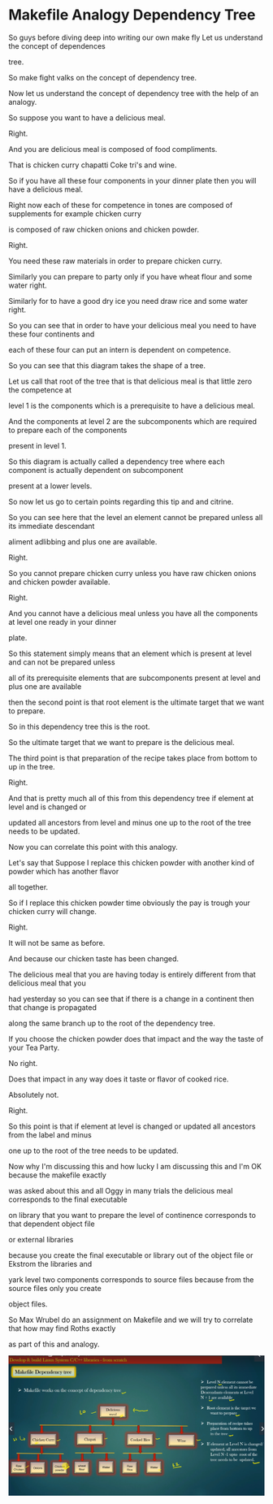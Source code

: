 # Makefile Analogy Dependency Tree 


So guys before diving deep into writing our own make fly Let us understand the concept of dependences

tree.

So make fight valks on the concept of dependency tree.

Now let us understand the concept of dependency tree with the help of an analogy.

So suppose you want to have a delicious meal.

Right.

And you are delicious meal is composed of food compliments.

That is chicken curry chapatti Coke tri's and wine.

So if you have all these four components in your dinner plate then you will have a delicious meal.

Right now each of these for competence in tones are composed of supplements for example chicken curry

is composed of raw chicken onions and chicken powder.

Right.

You need these raw materials in order to prepare chicken curry.

Similarly you can prepare to party only if you have wheat flour and some water right.

Similarly for to have a good dry ice you need draw rice and some water right.

So you can see that in order to have your delicious meal you need to have these four continents and

each of these four can put an intern is dependent on competence.

So you can see that this diagram takes the shape of a tree.

Let us call that root of the tree that is that delicious meal is that little zero the competence at

level 1 is the components which is a prerequisite to have a delicious meal.

And the components at level 2 are the subcomponents which are required to prepare each of the components

present in level 1.

So this diagram is actually called a dependency tree where each component is actually dependent on subcomponent

present at a lower levels.

So now let us go to certain points regarding this tip and and citrine.

So you can see here that the level an element cannot be prepared unless all its immediate descendant

aliment adlibbing and plus one are available.

Right.

So you cannot prepare chicken curry unless you have raw chicken onions and chicken powder available.

Right.

And you cannot have a delicious meal unless you have all the components at level one ready in your dinner

plate.

So this statement simply means that an element which is present at level and can not be prepared unless

all of its prerequisite elements that are subcomponents present at level and plus one are available

then the second point is that root element is the ultimate target that we want to prepare.

So in this dependency tree this is the root.

So the ultimate target that we want to prepare is the delicious meal.

The third point is that preparation of the recipe takes place from bottom to up in the tree.

Right.

And that is pretty much all of this from this dependency tree if element at level and is changed or

updated all ancestors from level and minus one up to the root of the tree needs to be updated.

Now you can correlate this point with this analogy.

Let's say that Suppose I replace this chicken powder with another kind of powder which has another flavor

all together.

So if I replace this chicken powder time obviously the pay is trough your chicken curry will change.

Right.

It will not be same as before.

And because our chicken taste has been changed.

The delicious meal that you are having today is entirely different from that delicious meal that you

had yesterday so you can see that if there is a change in a continent then that change is propagated

along the same branch up to the root of the dependency tree.

If you choose the chicken powder does that impact and the way the taste of your Tea Party.

No right.

Does that impact in any way does it taste or flavor of cooked rice.

Absolutely not.

Right.

So this point is that if element at level is changed or updated all ancestors from the label and minus

one up to the root of the tree needs to be updated.

Now why I'm discussing this and how lucky I am discussing this and I'm OK because the makefile exactly

was asked about this and all Oggy in many trials the delicious meal corresponds to the final executable

on library that you want to prepare the level of continence corresponds to that dependent object file

or external libraries

because you create the final executable or library out of the object file or Ekstrom the libraries and

yark level two components corresponds to source files because from the source files only you create

object files.

So Max Wrubel do an assignment on Makefile and we will try to correlate that how may find Roths exactly

as part of this and analogy.

![Alt text](../images/MakeFileDependencyTree.PNG?raw=true "Title")
